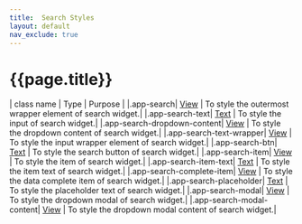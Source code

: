```yaml
---
title:  Search Styles
layout: default
nav_exclude: true
---
```

# {{page.title}}

| class name  | Type | Purpose |
|.app-search| [View](../view.style.html) | To style the outermost wrapper element of search widget.|
|.app-search-text| [Text](../text.style.html) | To style the input of search widget.|
|.app-search-dropdown-content| [View](../view.style.html) | To style the dropdown content of search widget.|
|.app-search-text-wrapper| [View](../view.style.html) | To style the input wrapper element of search widget.|
|.app-search-btn| [Text](../text.style.html) | To style the search button of search widget.|
|.app-search-item| [View](../view.style.html) | To style the item of search widget.|
|.app-search-item-text| [Text](../text.style.html) | To style the item text of search widget.|
|.app-search-complete-item| [View](../view.style.html) | To style the data complete item of search widget.|
|.app-search-placeholder| [Text](../text.style.html) | To style the placeholder text of search widget.|
|.app-search-modal| [View](../view.style.html) | To style the dropdown modal of search widget.|
|.app-search-modal-content| [View](../view.style.html) | To style the dropdown modal content of search widget.|
